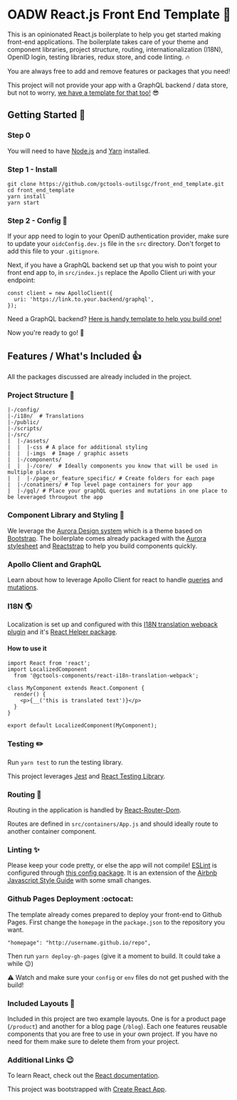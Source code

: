 # OADW React.js Front End Template :tada:

This is an opinionated React.js boilerplate to help you get started making front-end applications. The boilerplate takes care of your theme and component libraries, project structure, routing, internationalization (I18N), OpenID login, testing libraries, redux store, and code linting. :fire:

You are always free to add and remove features or packages that you need!

This project will not provide your app with a GraphQL backend / data store, but not to worry, [we have a template for that too!](https://github.com/gctools-outilsgc/micro_service_template) :sunglasses:

## Getting Started :raised_hands:

### Step 0
You will need to have [Node.js](https://nodejs.org/en/) and [Yarn](https://yarnpkg.com/lang/en/) installed.

### Step 1 - Install
```
git clone https://github.com/gctools-outilsgc/front_end_template.git
cd front_end_template
yarn install
yarn start
```

### Step 2 - Config :wrench:

If your app need to login to your OpenID authentication provider, make sure to update your `oidcConfig.dev.js` file in the `src` directory. Don't forget to add this file to your `.gitignore`.

Next, if you have a GraphQL backend set up that you wish to point your front end app to, in `src/index.js` replace the Apollo Client uri with your endpoint:

```
const client = new ApolloClient({
  uri: 'https://link.to.your.backend/graphql',
});
```
Need a GraphQL backend? [Here is handy template to help you build one!](https://github.com/gctools-outilsgc/micro_service_template)

Now you're ready to go! :cake:

## Features / What's Included :thumbsup:

All the packages discussed are already included in the project.

### Project Structure :file_folder:

```
|-/config/
|-/i18n/  # Translations
|-/public/
|-/scripts/
|-/src/
|  |-/assets/
|  |  |-css # A place for additional styling
|  |  |-imgs  # Image / graphic assets
|  |-/components/
|  |  |-/core/  # Ideally components you know that will be used in multiple places
|  |  |-/page_or_feature_specific/ # Create folders for each page
|  |-/conatiners/ # Top level page containers for your app
|  |-/gql/ # Place your graphQL queries and mutations in one place to be leveraged througout the app
```

### Component Library and Styling :art:
We leverage the [Aurora Design system](https://design.gccollab.ca/) which is a theme based on [Bootstrap](https://getbootstrap.com/).
The boilerplate comes already packaged with the [Aurora stylesheet](https://www.npmjs.com/package/@gctools-components/aurora-css) and [Reactstrap](https://reactstrap.github.io/components/alerts/) to help you build components quickly.

### Apollo Client and GraphQL

Learn about how to leverage Apollo Client for react to handle [queries](https://www.apollographql.com/docs/react/essentials/queries.html) and [mutations](https://www.apollographql.com/docs/react/essentials/mutations.html).

### I18N :earth_americas:

Localization is set up and configured with this [I18N translation webpack plugin](https://github.com/gctools-outilsgc/gctools-components/tree/master/packages/i18n-translation-webpack-plugin) and it's [React Helper package](https://github.com/gctools-outilsgc/gctools-components/tree/master/packages/react-i18n-translation-webpack).

#### How to use it
```
import React from 'react';
import LocalizedComponent
  from '@gctools-components/react-i18n-translation-webpack';

class MyComponent extends React.Component {
  render() {
    <p>{__('this is translated text')}</p>
  }
}

export default LocalizedComponent(MyComponent);
```

### Testing :pencil2:

Run `yarn test` to run the testing library.

This project leverages [Jest](https://jestjs.io/docs/en/tutorial-react.html) and [React Testing Library](https://github.com/kentcdodds/react-testing-library).

### Routing :blue_car:

Routing in the application is handled by [React-Router-Dom](https://github.com/ReactTraining/react-router#readme).

Routes are defined in `src/containers/App.js` and should ideally route to another container component.

### Linting :sparkles:

Please keep your code pretty, or else the app will not compile! [ESLint](https://eslint.org/) is configured through [this config package](https://github.com/gctools-outilsgc/gctools-components/tree/master/packages/eslint-config). It is an extension of the [Airbnb Javascript Style Guide](https://github.com/airbnb/javascript) with some small changes.

### Github Pages Deployment :octocat:

The template already comes prepared to deploy your front-end to Github Pages. First change the `homepage` in the `package.json` to the repository you want.

```
"homepage": "http://username.github.io/repo",
```

Then run `yarn deploy-gh-pages` (give it a moment to build. It could take a while :wink:)

:warning: Watch and make sure your `config` or `env` files do not get pushed with the build!

### Included Layouts :gift:

Included in this project are two example layouts. One is for a product page (`/product`) and another for a blog page (`/blog`). Each one features reusable components that you are free to use in your own project. If you have no need for them make sure to delete them from your project.

### Additional Links :wink:
To learn React, check out the [React documentation](https://reactjs.org/).

This project was bootstrapped with [Create React App](https://github.com/facebook/create-react-app).
